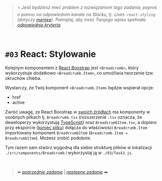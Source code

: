 > :star: *Jeśli będziesz mieć problem z rozwiązaniem tego zadania, poproś o pomoc na odpowiednim kanale na Slacku, tj. `s2e05-react-styling` (dotyczy [mentee](https://devmentor.pl/mentoring-javascript/)). Pamiętaj, aby treść Twojego wpisu spełniała [odpowiednie kryteria](https://devmentor.pl/jak-prosic-o-pomoc/).*

&nbsp;

# `#03` React: Stylowanie

Kolejnym komponentem z [React Boostrap](https://react-bootstrap.github.io/components/breadcrumb/) jest `<Breadcrumb>`, który wykorzystuje dodatkowo `<Breadcrumb.Item>`, co umożliwia tworzenie tzw. okruchów chleba.

Wystarczy, że Twój komponent `<Breadcrumb.Item>` będzie wspierał opcje:
* href
* active

Zwróć uwagę, ze React Boostrap w [swoich źródłach](https://github.com/react-bootstrap/react-bootstrap/tree/master/src) ma komponenty w osobnych plikach tj. `Breadcrumb.tsx` (rozszerzenie `.tsx` oznacza, że deweloperzy wykorzystują [TypeScript](https://pl.wikipedia.org/wiki/TypeScript)) oraz `BreadcrumbItem.tsx`, a dopiero przy eksporcie ([koniec pliku](https://github.com/react-bootstrap/react-bootstrap/blob/master/src/Breadcrumb.tsx)) dołącza do właściwości `Breadcrumb.Item` importowany komponent `BreadcrumbItem` (`Breadcrumb.Item = BreadcrumbItem`). Możesz zrobić podobnie.

Tym razem sam stwórz wygodną dla siebie strukturę plików w lokalizacji `./src/components/Breadcrumb` i wykorzystaj ją w `./03/Task3.js`.

&nbsp;


> :arrow_left: [*poprzednie zadanie*](./../02) | [*następne zadanie*](./../04) :arrow_right:
